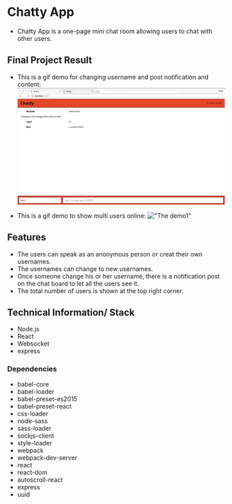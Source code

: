 # Chatty App
- Chatty App is a one-page mini chat room allowing users to chat with other users.

## Final Project Result
- This is a gif demo for changing username and post notification and content:
!["The demo1"](https://github.com/Mindyli1120/chatty_app/blob/master/documents/chatty_app_gif1.gif?raw=true)

- This is a gif demo to show multi users online:
!["The demo1"](https://github.com/Mindyli1120/chatty_app/blob/master/documents/chatty_app_gif2.gif?raw=true)

## Features
- The users can speak as an anonymous person or creat their own usernames.
- The usernames can change to new usernames.
-  Once someone change his or her username, there is a notification post on the chat board to let all the users see it.
- The total number of users is shown at the top right corner.

## Technical Information/ Stack
- Node.js
- React
- Websocket
- express

### Dependencies
- babel-core
- babel-loader
- babel-preset-es2015
- babel-preset-react
- css-loader
- node-sass
- sass-loader
- sockjs-client
- style-loader
- webpack
- webpack-dev-server
- react
- react-dom
- autoscroll-react
- express
- uuid

